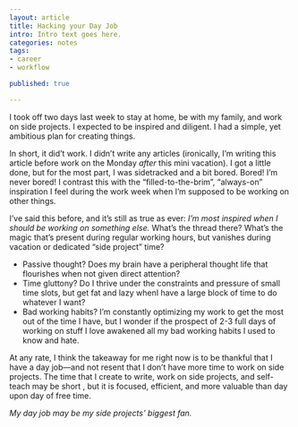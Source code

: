 ```yaml
---
layout: article
title: Hacking your Day Job
intro: Intro text goes here.
categories: notes
tags:
- career
- workflow

published: true

---
```


I took off two days last week to stay at home, be with my family, and work on side projects. I expected to be inspired and diligent. I had a simple, yet ambitious plan for creating things.

In short, it did’t work. I didn’t write any articles (ironically, I’m writing this article before work on the Monday *after* this mini vacation). I got a little done, but for the most part, I was sidetracked and a bit bored. Bored! I’m never bored! I contrast this with the “filled-to-the-brim”, “always-on” inspiration I feel during the work week when I’m supposed to be working on other things.

I’ve said this before, and it’s still as true as ever: *I’m most inspired when I should be working on something else.* What’s the thread there? What’s the magic that’s present during regular working hours, but vanishes during vacation or dedicated “side project” time?

* Passive thought? Does my brain have a peripheral thought life that flourishes when not given direct attention?
* Time gluttony? Do I thrive under the constraints and pressure of small time slots, but get fat and lazy whenI have a large block of time to do whatever I want?
* Bad working habits? I’m constantly optimizing my work to get the most out of the time I have, but I wonder if the prospect of 2-3 full days of working on stuff I love awakened all my bad working habits I used to know and hate.

At any rate, I think the takeaway for me right now is to be thankful that I have a day job—and not resent that I don’t have more time to work on side projects. The time that I create to write, work on side projects, and self-teach may be short , but it is focused, efficient, and more valuable than day upon day of free time.

*My day job may be my side projects’ biggest fan.*